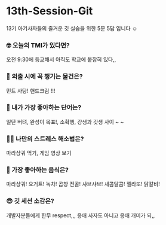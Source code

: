 # 13th-Session-Git

13기 아기사자들의 즐거운 깃 실습을 위한 5문 5답 입니다 ☺️

### 🤓 오늘의 TMI가 있다면?

오전 9:30에 등교해서 아직도 학교에 붙잡혀 있다,,

### 🎒 외출 시에 꼭 챙기는 물건은?

민트 사탕! 핸드크림 !!!

### 🤙 내가 가장 좋아하는 단어는?

일단 버텨, 완성이 목표!, 소확행, 걍생과 갓생 사이 ~ ~

### 🧘‍♀️ 나만의 스트레스 해소법은?

마라샹궈 먹기, 게임 영상 보기

### 🍧 가장 좋아하는 음식은?

마라샹궈! 요거트! 녹차! 곱창 전골! 샤브샤브! 새콤달콤! 젤라또! 닭갈비!

### 😎 깃 세션 소감은?

개발자분들에게 한무 respect,,, 응애 사자도 아니고 응애 개미가 되,,
